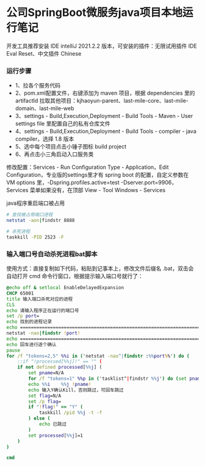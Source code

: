 # 公司SpringBoot微服务java项目本地运行笔记

开发工具推荐安装 IDE intelliJ 2021.2.2 版本，可安装的插件：无限试用插件 IDE Eval Reset、中文插件 Chinese


### 运行步骤
* 1、拉各个服务代码
* 2、pom.xml配置文件，右键添加为 maven 项目，根据 dependencies 里的 artifactId 拉取其他项目：kjhaoyun-parent、last-mile-core、last-mile-domain、last-mile-web
* 3、settings - Build,Execution,Deployment - Build Tools - Maven - User settings file 里配置自己的私有仓库文件
* 4、settings - Build,Execution,Deployment - Build Tools - compiler - java compiler，选择 1.8 版本
* 5、选中每个项目点击小锤子图标 build project
* 6、再点击小三角启动入口服务类

修改配置：Services - Run Configuration Type - Application，Edit Configuration，专业版的settings里才有 spring boot 的配置，自定义参数在 VM options 里，-Dspring.profiles.active=test -Dserver.port=9906，Services 菜单如果没有，在顶部 View - Tool Windows - Services

java程序重启端口被占用
```bash
# 查找被占用端口进程
netstat -aon|findstr 8888

# 杀死进程
taskkill -PID 2523 -F
```

### 输入端口号自动杀死进程bat脚本
使用方式：直接复制如下代码，粘贴到记事本上，修改文件后缀名 .bat，双击会自动打开 cmd 命令行窗口，根据提示输入端口号就行了：

```bat
@echo off & setlocal EnableDelayedExpansion
CHCP 65001
title 输入端口杀死对应的进程
CLS
echo 请输入程序正在运行的端口号
set /p port=
echo 找到的进程记录
echo =================================================================================
netstat -nao|findstr !port!
echo =================================================================================
echo 回车进行逐个确认
pause
for /f "tokens=2,5" %%i in ('netstat -nao^|findstr :%%port%%') do (
	::if "!processed[%%j]!" == "" (
	if not defined processed[%%j] (
		set pname=N/A
		for /f "tokens=1" %%p in ('tasklist^|findstr %%j') do (set pname=%%p)
		echo %%i	%%j	!pname!
		echo 输入Y确认Kill，否则跳过，可回车跳过
		set flag=N/A
		set /p flag=
		if "!flag!" == "Y" (
			taskkill /pid %%j -t -f
		) else (
			echo 已跳过
		)
		set processed[%%j]=1
	)
)

cmd
```
